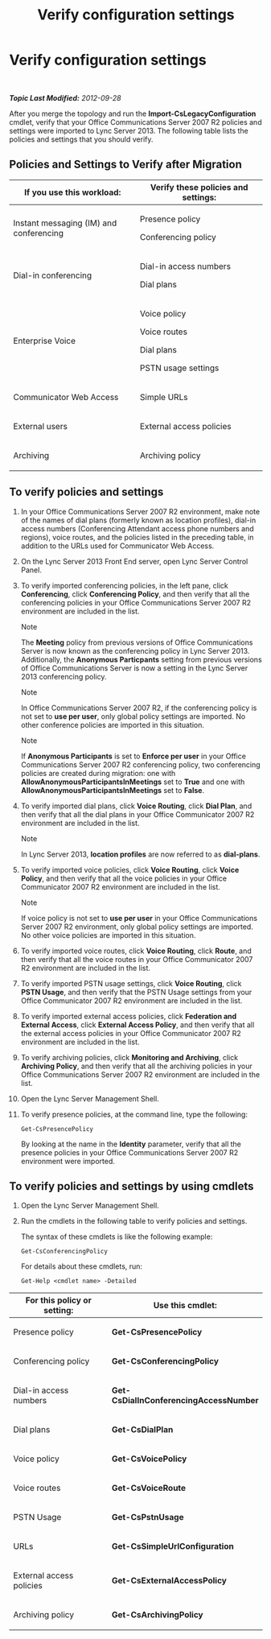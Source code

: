 ﻿---
title: Verify configuration settings
TOCTitle: Verify configuration settings
ms:assetid: 41dbf91c-f2e1-4b9a-88cf-959575558cf2
ms:mtpsurl: https://technet.microsoft.com/en-us/library/JJ204848(v=OCS.15)
ms:contentKeyID: 48183997
ms.date: 07/23/2014
mtps_version: v=OCS.15
---

<div data-xmlns="http://www.w3.org/1999/xhtml">

<div class="topic" data-xmlns="http://www.w3.org/1999/xhtml" data-msxsl="urn:schemas-microsoft-com:xslt" data-cs="http://msdn.microsoft.com/en-us/">

<div data-asp="http://msdn2.microsoft.com/asp">

# Verify configuration settings

</div>

<div id="mainSection">

<div id="mainBody">

<span> </span>

_**Topic Last Modified:** 2012-09-28_

After you merge the topology and run the **Import-CsLegacyConfiguration** cmdlet, verify that your Office Communications Server 2007 R2 policies and settings were imported to Lync Server 2013. The following table lists the policies and settings that you should verify.

<div>

## Policies and Settings to Verify after Migration


<table>
<colgroup>
<col style="width: 50%" />
<col style="width: 50%" />
</colgroup>
<thead>
<tr class="header">
<th>If you use this workload:</th>
<th>Verify these policies and settings:</th>
</tr>
</thead>
<tbody>
<tr class="odd">
<td><p>Instant messaging (IM) and conferencing</p></td>
<td><p>Presence policy</p>
<p>Conferencing policy</p></td>
</tr>
<tr class="even">
<td><p>Dial-in conferencing</p></td>
<td><p>Dial-in access numbers</p>
<p>Dial plans</p></td>
</tr>
<tr class="odd">
<td><p>Enterprise Voice</p></td>
<td><p>Voice policy</p>
<p>Voice routes</p>
<p>Dial plans</p>
<p>PSTN usage settings</p></td>
</tr>
<tr class="even">
<td><p>Communicator Web Access</p></td>
<td><p>Simple URLs</p></td>
</tr>
<tr class="odd">
<td><p>External users</p></td>
<td><p>External access policies</p></td>
</tr>
<tr class="even">
<td><p>Archiving</p></td>
<td><p>Archiving policy</p></td>
</tr>
</tbody>
</table>


</div>

<div>

## To verify policies and settings

1.  In your Office Communications Server 2007 R2 environment, make note of the names of dial plans (formerly known as location profiles), dial-in access numbers (Conferencing Attendant access phone numbers and regions), voice routes, and the policies listed in the preceding table, in addition to the URLs used for Communicator Web Access.

2.  On the Lync Server 2013 Front End server, open Lync Server Control Panel.

3.  To verify imported conferencing policies, in the left pane, click **Conferencing**, click **Conferencing Policy**, and then verify that all the conferencing policies in your Office Communications Server 2007 R2 environment are included in the list.
    
    <div>
    

    > [!NOTE]  
    > The <STRONG>Meeting</STRONG> policy from previous versions of Office Communications Server is now known as the conferencing policy in Lync Server 2013. Additionally, the <STRONG>Anonymous Particpants</STRONG> setting from previous versions of Office Communications Server is now a setting in the Lync Server 2013 conferencing policy.

    
    </div>
    
    <div>
    

    > [!NOTE]  
    > In Office Communications Server 2007 R2, if the conferencing policy is not set to <STRONG>use per user</STRONG>, only global policy settings are imported. No other conference policies are imported in this situation.

    
    </div>
    
    <div>
    

    > [!NOTE]  
    > If <STRONG>Anonymous Participants</STRONG> is set to <STRONG>Enforce per user</STRONG> in your Office Communications Server 2007 R2 conferencing policy, two conferencing policies are created during migration: one with <STRONG>AllowAnonymousParticipantsInMeetings</STRONG> set to <STRONG>True</STRONG> and one with <STRONG>AllowAnonymousParticipantsInMeetings</STRONG> set to <STRONG>False</STRONG>.

    
    </div>

4.  To verify imported dial plans, click **Voice Routing**, click **Dial Plan**, and then verify that all the dial plans in your Office Communicator 2007 R2 environment are included in the list.
    
    <div>
    

    > [!NOTE]  
    > In Lync Server 2013, <STRONG>location profiles</STRONG> are now referred to as <STRONG>dial-plans</STRONG>.

    
    </div>

5.  To verify imported voice policies, click **Voice Routing**, click **Voice Policy**, and then verify that all the voice policies in your Office Communicator 2007 R2 environment are included in the list.
    
    <div>
    

    > [!NOTE]  
    > If voice policy is not set to <STRONG>use per user</STRONG> in your Office Communications Server 2007 R2 environment, only global policy settings are imported. No other voice policies are imported in this situation.

    
    </div>

6.  To verify imported voice routes, click **Voice Routing**, click **Route**, and then verify that all the voice routes in your Office Communicator 2007 R2 environment are included in the list.

7.  To verify imported PSTN usage settings, click **Voice Routing**, click **PSTN Usage**, and then verify that the PSTN Usage settings from your Office Communicator 2007 R2 environment are included in the list.

8.  To verify imported external access policies, click **Federation and External Access**, click **External Access Policy**, and then verify that all the external access policies in your Office Communicator 2007 R2 environment are included in the list.

9.  To verify archiving policies, click **Monitoring and Archiving**, click **Archiving Policy**, and then verify that all the archiving policies in your Office Communications Server 2007 R2 environment are included in the list.

10. Open the Lync Server Management Shell.

11. To verify presence policies, at the command line, type the following:
    
        Get-CsPresencePolicy
    
    By looking at the name in the **Identity** parameter, verify that all the presence policies in your Office Communications Server 2007 R2 environment were imported.

</div>

<div>

## To verify policies and settings by using cmdlets

1.  Open the Lync Server Management Shell.

2.  Run the cmdlets in the following table to verify policies and settings.
    
    The syntax of these cmdlets is like the following example:
    
        Get-CsConferencingPolicy
    
    For details about these cmdlets, run:
    
        Get-Help <cmdlet name> -Detailed


<table>
<colgroup>
<col style="width: 50%" />
<col style="width: 50%" />
</colgroup>
<thead>
<tr class="header">
<th>For this policy or setting:</th>
<th>Use this cmdlet:</th>
</tr>
</thead>
<tbody>
<tr class="odd">
<td><p>Presence policy</p></td>
<td><p><strong>Get-CsPresencePolicy</strong></p></td>
</tr>
<tr class="even">
<td><p>Conferencing policy</p></td>
<td><p><strong>Get-CsConferencingPolicy</strong></p></td>
</tr>
<tr class="odd">
<td><p>Dial-in access numbers</p></td>
<td><p><strong>Get-CsDialInConferencingAccessNumber</strong></p></td>
</tr>
<tr class="even">
<td><p>Dial plans</p></td>
<td><p><strong>Get-CsDialPlan</strong></p></td>
</tr>
<tr class="odd">
<td><p>Voice policy</p></td>
<td><p><strong>Get-CsVoicePolicy</strong></p></td>
</tr>
<tr class="even">
<td><p>Voice routes</p></td>
<td><p><strong>Get-CsVoiceRoute</strong></p></td>
</tr>
<tr class="odd">
<td><p>PSTN Usage</p></td>
<td><p><strong>Get-CsPstnUsage</strong></p></td>
</tr>
<tr class="even">
<td><p>URLs</p></td>
<td><p><strong>Get-CsSimpleUrlConfiguration</strong></p></td>
</tr>
<tr class="odd">
<td><p>External access policies</p></td>
<td><p><strong>Get-CsExternalAccessPolicy</strong></p></td>
</tr>
<tr class="even">
<td><p>Archiving policy</p></td>
<td><p><strong>Get-CsArchivingPolicy</strong></p></td>
</tr>
</tbody>
</table>


</div>

</div>

<span> </span>

</div>

</div>

</div>

